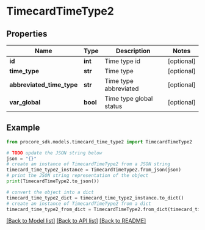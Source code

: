 # TimecardTimeType2


## Properties

Name | Type | Description | Notes
------------ | ------------- | ------------- | -------------
**id** | **int** | Time type id | [optional] 
**time_type** | **str** | Time type | [optional] 
**abbreviated_time_type** | **str** | Time type abbreviated | [optional] 
**var_global** | **bool** | Time type global status | [optional] 

## Example

```python
from procore_sdk.models.timecard_time_type2 import TimecardTimeType2

# TODO update the JSON string below
json = "{}"
# create an instance of TimecardTimeType2 from a JSON string
timecard_time_type2_instance = TimecardTimeType2.from_json(json)
# print the JSON string representation of the object
print(TimecardTimeType2.to_json())

# convert the object into a dict
timecard_time_type2_dict = timecard_time_type2_instance.to_dict()
# create an instance of TimecardTimeType2 from a dict
timecard_time_type2_from_dict = TimecardTimeType2.from_dict(timecard_time_type2_dict)
```
[[Back to Model list]](../README.md#documentation-for-models) [[Back to API list]](../README.md#documentation-for-api-endpoints) [[Back to README]](../README.md)


